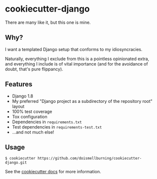 # cookiecutter-django

There are many like it, but this one is mine.

## Why?

I want a templated Django setup that conforms to my idiosyncracies.

Naturally, everything I exclude from this is a pointless opinionated extra, and everything I include is of vital importance
(and for the avoidance of doubt, that's pure flippancy).

## Features

* Django 1.8
* My preferred "Django project as a subdirectory of the repository root" layout
* 100% test coverage
* Tox configuration
* Dependencies in `requirements.txt`
* Test dependencies in `requirements-test.txt`
* ...and not much else!

## Usage

```
$ cookiecutter https://github.com/doismellburning/cookiecutter-django.git
```

See the [cookiecutter docs](https://cookiecutter.readthedocs.org/en/latest/) for more information.
